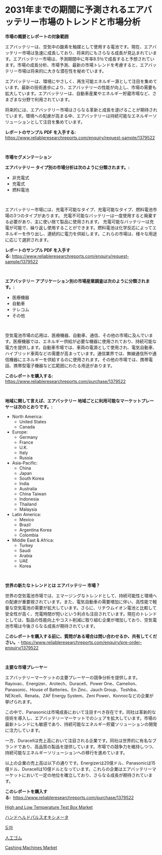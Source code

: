 <p><h1>2031年までの期間に予測されるエアバッテリー市場のトレンドと市場分析</h1></p><p><strong>市場の概要とレポートの対象範囲</strong></p>
<p><p>エアバッテリーは、空気中の酸素を触媒として使用する電池です。現在、エアバッテリー市場は急速に成長しており、将来的にもさらなる成長が見込まれています。エアバッテリー市場は、予測期間中に年率8.5％で成長すると予想されています。市場の成長分析、市場予測、最新の市場トレンドを考慮すると、エアバッテリー市場は将来的に大きな潜在性を秘めています。</p><p>エアバッテリーは、環境にやさしく、再生可能エネルギー源として注目を集めています。最新の技術進歩により、エアバッテリーの性能が向上し、市場の需要も拡大しています。エアバッテリーは、自動車産業やエネルギー貯蔵市場など、さまざまな分野で利用されています。</p><p>将来的には、エアバッテリー市場はさらなる革新と成長を遂げることが期待されています。環境への配慮が高まる中、エアバッテリーは持続可能なエネルギーソリューションとして注目を集めています。</p></p>
<p><strong>レポートのサンプル PDF を入手する:</strong> <a href="https://www.reliableresearchreports.com/enquiry/request-sample/1379522">https://www.reliableresearchreports.com/enquiry/request-sample/1379522</a></p>
<p>&nbsp;</p>
<p><strong>市場セグメンテーション</strong></p>
<p><strong>エアバッテリー タイプ別の市場分析は次のように分類されます。:</strong></p>
<p><ul><li>非充電式</li><li>充電式</li><li>燃料電池</li></ul></p>
<p>&nbsp;</p>
<p><p>エアバッテリー市場には、充電不可能なタイプ、充電可能なタイプ、燃料電池市場の3つのタイプがあります。 充電不可能なバッテリーは一度使用すると廃棄する必要があり、主に使い捨て製品に使用されます。 充電可能なバッテリーは充電が可能で、繰り返し使用することができます。燃料電池は化学反応によってエネルギーを作り出し、連続的に電力を供給します。これらの市場は、様々な用途に応じて選択されます。</p></p>
<p><strong>レポートのサンプル PDF を入手する:</strong>&nbsp;<a href="https://www.reliableresearchreports.com/enquiry/request-sample/1379522">https://www.reliableresearchreports.com/enquiry/request-sample/1379522</a></p>
<p>&nbsp;</p>
<p><strong> エアバッテリー アプリケーション別の市場産業調査は次のように分類されます。:</strong></p>
<p><ul><li>医療機器</li><li>自動車</li><li>テレコム</li><li>その他</li></ul></p>
<p>&nbsp;</p>
<p><p>空気電池市場の応用は、医療機器、自動車、通信、その他の市場に及んでいます。医療機器では、エネルギー供給が必要な機器に使用されており、持続可能な電力を提供します。自動車市場では、車両の電源として使用され、電気自動車、ハイブリッド車両などの需要が高まっています。通信業界では、無線通信所や通信機器にエネルギーを供給するのに使用されます。その他の市場では、携帯電話、携帯型電子機器など広範囲にわたる用途があります。</p></p>
<p><strong>このレポートを購入する:</strong>&nbsp; <a href="https://www.reliableresearchreports.com/purchase/1379522">https://www.reliableresearchreports.com/purchase/1379522</a></p>
<p>&nbsp;</p>
<p><strong>地域に関して言えば、エアバッテリー 地域ごとに利用可能なマーケットプレーヤーは次のとおりです。:</strong></p>
<p><ul>
    <li>
        North America:
        <ul>
            <li>United States</li>
            <li>Canada</li>
        </ul>
    </li>
    <li>
        Europe:
        <ul>
            <li>Germany</li>
            <li>France</li>
            <li>U.K.</li>
            <li>Italy</li>
            <li>Russia</li>
        </ul>
    </li>
    <li>
        Asia-Pacific:
        <ul>
            <li>China</li>
            <li>Japan</li>
            <li>South Korea</li>
            <li>India</li>
            <li>Australia</li>
            <li>China Taiwan</li>
            <li>Indonesia</li>
            <li>Thailand</li>
            <li>Malaysia</li>
        </ul>
    </li>
    <li>
        Latin America:
        <ul>
            <li>Mexico</li>
            <li>Brazil</li>
            <li>Argentina Korea</li>
            <li>Colombia</li>
        </ul>
    </li>
    <li>
        Middle East & Africa:
        <ul>
            <li>Turkey</li>
            <li>Saudi</li>
            <li>Arabia</li>
            <li>UAE</li>
            <li>Korea</li>
        </ul>
    </li>
    </ul></p>
<p>&nbsp;</p>
<p><strong>世界の新たなトレンドとは エアバッテリー 市場？</strong></p>
<p><p>世界の空気電池市場では、エマージングなトレンドとして、持続可能性と環境への配慮が重要視されています。また、電気自動車の需要増加に伴い、高性能で軽量な空気電池の需要が拡大しています。さらに、リチウムイオン電池と比較して安全性が高く、充電時間が短いという利点も注目されています。現在のトレンドとしては、製品の性能向上やコスト削減に取り組む企業が増加しており、空気電池市場は今後さらなる成長が期待されています。</p></p>
<p><strong>このレポートを購入する前に、質問がある場合は問い合わせるか、共有してください。</strong>- <a href="https://www.reliableresearchreports.com/enquiry/pre-order-enquiry/1379522">https://www.reliableresearchreports.com/enquiry/pre-order-enquiry/1379522</a></p>
<p>&nbsp;</p>
<p><strong>主要な市場プレーヤー</strong></p>
<p><p>エアバッテリーマーケットの主要プレーヤーの競争分析を提供します。Rayovac、Energizer、Arotech、Duracell、Power One、Camelion、Panasonic、House of Batteries、En Zinc、Jauch Group、Toshiba、NEXcell、Renata、ZAF Energy System、Zeni Power、Konnocなどの企業が挙げられます。</p><p>この中で、Panasonicは市場成長において注目すべき存在です。同社は革新的な技術を導入し、エアバッテリーマーケットでのシェアを拡大しています。市場の最新トレンドにも敏感であり、持続可能なエネルギー貯蔵ソリューションの開発に注力しています。</p><p>一方、Duracellは売上高において注目される企業です。同社は世界的に有名なブランドであり、高品質の製品を提供しています。市場での競争力を維持しつつ、持続可能なエネルギーソリューションへの移行を進めています。</p><p>以上の企業の売上高は以下の通りです。Energizerは20億ドル、Panasonicは15億ドル、Duracellは10億ドルとなっています。これらの企業はエアバッテリーマーケットにおいて一定の地位を確立しており、さらなる成長が期待されています。</p></p>
<p><strong>このレポートを購入する:</strong>&nbsp;&nbsp;<a href="https://www.reliableresearchreports.com/purchase/1379522">https://www.reliableresearchreports.com/purchase/1379522</a></p>
<p><p><a href="https://issuu.com/reportprime-2/docs/high-and-low-temperature-test-box-market-size-2030">High and Low Temperature Test Box Market</a></p><p><a href="https://github.com/cnnriuez22368/Market-Research-Report-List-1/blob/main/6259083186618.md">ハンドヘルドパルスオキシメータ</a></p><p><a href="https://github.com/crfsywufhm81415/Market-Research-Report-List-1/blob/main/4840758186582.md">도마</a></p><p><a href="https://github.com/zekaoe592392/Market-Research-Report-List-1/blob/main/9107647186617.md">人工ゴム</a></p><p><a href="https://view.publitas.com/reportprime-1/cashing-machines-market-size-growth-outlook-from-2024-to-2031-projecting-at-markets-trends-analysis-by-application-regional-outlook-and-revenue/">Cashing Machines Market</a></p></p>
